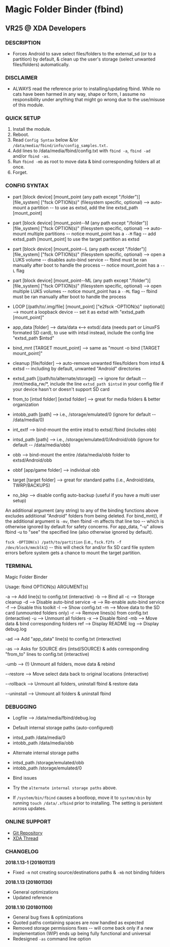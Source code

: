 # Magic Folder Binder (fbind)     
## VR25 @ XDA Developers



### DESCRIPTION
- Forces Android to save select files/folders to the external_sd (or to a partition) by default, & clean up the user's storage (select unwanted files/folders) automatically.



### DISCLAIMER
- ALWAYS read the reference prior to installing/updating fbind. While no cats have been harmed in any way, shape or form, I assume no responsibility under anything that might go wrong due to the use/misuse of this module. 



### QUICK SETUP
1. Install the module.
2. Reboot.
3. Read `Config Syntax` below &/or `/data/media/fbind/info/config_samples.txt.`
4. Add lines to /data/media/fbind/config.txt with `fbind -a`, `fbind -ad` and/or `fbind -as`.
5. Run `fbind -mb` as root to move data & bind corresponding folders all at once.
6. Forget.



### CONFIG SYNTAX

- part [block device] [mount_point (any path except "/folder")] [file_system] ["fsck OPTION(s)" (filesystem specific, optional) --> auto-mount a partition -- to use as extsd, add the line extsd_path [mount_point]
- part [block device] [mount_point--M (any path except "/folder")] [file_system] ["fsck OPTION(s)" (filesystem specific, optional) --> auto-mount multiple partitions -- notice mount_point has a `--M` flag -- add extsd_path [mount_point] to use the target partition as extsd
- part [block device] [mount_point--L (any path except "/folder")] [file_system] ["fsck OPTION(s)" (filesystem specific, optional) --> open a LUKS volume -- disables auto-bind service -- fbind must be ran manually after boot to handle the process -- notice mount_point has a `--L` flag
- part [block device] [mount_point--ML (any path except "/folder")] [file_system] ["fsck OPTION(s)" (filesystem specific, optional) --> open multiple LUKS volumes -- notice mount_point has a `--ML` flag -- fbind must be ran manually after boot to handle the process
- LOOP [/path/to/.img/file] [mount_point] ["e2fsck -OPTION(s)" (optional)] --> mount a loopback device -- set it as extsd with "extsd_path [mount_point]"

- app_data [folder] --> data/data <--> extsd/.data (needs part or LinuxFS formated SD card), to use with intsd instead, include the config line "extsd_path $intsd"
- bind_mnt [TARGET mount_point] --> same as "mount -o bind [TARGET mount_point]"
- cleanup [file/folder] --> auto-remove unwanted files/folders from intsd & extsd -- including by default, unwanted "Android" directories
- extsd_path [/path/to/alternate/storage]) --> ignore for default -- /mnt/media_rw/*, include the line `extsd_path $intsd` in your config file if your device hasn't or doesn't support SD card
- from_to [intsd folder] [extsd folder] --> great for media folders & better organization
- intobb_path [path] --> i.e., /storage/emulated/0 (ignore for default -- /data/media/0)
- int_extf --> bind-mount the entire intsd to extsd/.fbind (includes obb)
- intsd_path [path] --> i.e., /storage/emulated/0/Android/obb (ignore for default -- /data/media/obb)
- obb --> bind-mount the entire /data/media/obb folder to extsd/Android/obb
- obbf [app/game folder] --> individual obb
- target [target folder] --> great for standard paths (i.e., Android/data, TWRP/BACKUPS)
- no_bkp --> disable config auto-backup (useful if you have a multi user setup)

An additional argument (any string) to any of the binding functions above excludes additional "Android" folders from being deleted. For bind_mnt(), if the additional argument is `-mv`, then fbind -m affects that line too -- which is otherwise ignored by default for safety concerns. For app_data, "-u" allows fbind -u to "see" the specified line (also otherwise ignored by default).

`fsck -OPTION(s) /path/to/partition` (i.e., `fsck.f2fs -f /dev/block/mmcblk1`) -- this will check for and/or fix SD card file system errors before system gets a chance to mount the target partition.



### TERMINAL

Magic Folder Binder

Usage: fbind OPTION(s) ARGUMENT(s)

-a --> Add line(s) to config.txt (interactive)
-b --> Bind all
-c --> Storage cleanup
-d --> Disable auto-bind service
-e --> Re-enable auto-bind service
-f --> Disable this toolkit
-l --> Show config.txt
-m --> Move data to the SD card (unmounted folders only)
-r --> Remove lines(s) from config.txt (interactive)
-u --> Unmount all folders
-x --> Disable fbind
-mb --> Move data & bind corresponding folders
ref --> Display README
log --> Display debug.log

-ad --> Add "app_data" line(s) to config.txt (interactive)

-as --> Asks for SOURCE dirs (intsd/SOURCE) & adds corresponding "from_to" lines to config.txt (interactive)

-umb --> (!) Unmount all folders, move data & rebind

--restore --> Move select data back to original locations (interactive)

--rollback --> Unmount all folders, uninstall fbind & restore data

--uninstall --> Unmount all folders & uninstall fbind



### DEBUGGING

* Logfile --> /data/media/fbind/debug.log

* Default internal storage paths (auto-configured)
- intsd_path /data/media/0
- intobb_path /data/media/obb

* Alternate internal storage paths
- intsd_path /storage/emulated/obb
- intobb_path /storage/emulated/0

* Bind issues
- Try the `alternate internal storage paths` above.

* If `/system/bin/fbind` causes a bootloop, move it to `system/xbin` by running `touch /data/.xfbind` prior to installing. The setting is persistent across updates.



### ONLINE SUPPORT
- [Git Repository](https://github.com/Magisk-Modules-Repo/Magic-Folder-Binder)
- [XDA Thread](https://forum.xda-developers.com/apps/magisk/module-magic-folder-binder-t3621814/page2post72688621)



### CHANGELOG

**2018.1.13-1 (201801131)**
- Fixed `-m` not creating source/destinations paths & `-mb` not binding folders

**2018.1.13 (201801130)**
- General optimizations
- Updated reference

**2018.1.10 (201801100)**
- General bug fixes & optimizations
- Quoted paths containing spaces are now handled as expected
- Removed storage permissions fixes -- will come back only if a new implementation (WIP) ends up being fully functional and universal
- Redesigned `-as` command line option
